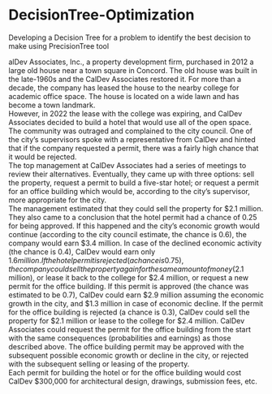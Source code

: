 # DecisionTree-Optimization
Developing a Decision Tree for a problem to identify the best decision to make using PrecisionTree tool

alDev Associates, Inc., a property development firm, purchased in 2012 a large old house near a town 
square in Concord. The old house was built in the late-1960s and the CalDev Associates restored it. 
For more than a decade, the company has leased the house to the nearby college for academic office 
space. The house is located on a wide lawn and has become a town landmark.  
However, in 2022 the lease with the college was expiring, and CalDev Associates decided to build a 
hotel that would use all of the open space. The community was outraged and complained to the city 
council. One of the city’s supervisors spoke with a representative from CalDev and hinted that if the 
company requested a permit, there was a fairly high chance that it would be rejected.  
The top management at CalDev Associates had a series of meetings to review their alternatives. 
Eventually, they came up with three options: sell the property, request a permit to build a five-star 
hotel; or request a permit for an office building which would be, according to the city’s supervisor, 
more appropriate for the city.  
The management estimated that they could sell the property for $2.1 million. They also came to a 
conclusion that the hotel permit had a chance of 0.25 for being approved. If this happened and the 
city’s economic growth would continue (according to the city council estimate, the chance is 0.6), the 
company would earn $3.4 million.  In case of the declined economic activity (the chance is 0.4), CalDev 
would earn only $1.6 million. If the hotel permit is rejected (a chance is 0.75), the company could sell 
the property again for the same amount of money ($2.1 million), or lease it back to the college for 
$2.4 million, or request a new permit for the office building. If this permit is approved (the chance 
was estimated to be 0.7), CalDev could earn $2.9 million assuming the economic growth in the city, 
and $1.3 million in case of economic decline. If the permit for the office building is rejected (a chance 
is 0.3), CalDev could sell the property for $2.1 million or lease to the college for $2.4 million. 
CalDev Associates could request the permit for the office building from the start with the same 
consequences (probabilities and earnings) as those described above. The office building permit may 
be approved with the subsequent possible economic growth or decline in the city, or rejected with 
the subsequent selling or leasing of the property.  
Each permit for building the hotel or for the office building would cost CalDev $300,000 for 
architectural design, drawings, submission fees, etc.  
